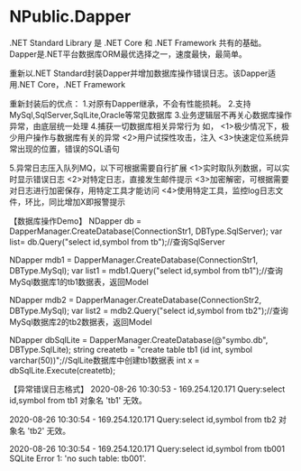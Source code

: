 # NPublic.Dapper
.NET Standard Library 是 .NET Core 和 .NET Framework 共有的基础。
Dapper是.NET平台数据库ORM最优选择之一，速度最快，最简单。

重新以.NET Standard封装Dapper并增加数据库操作错误日志。该Dapper适用.NET Core，.NET Framework

重新封装后的优点：
1.对原有Dapper继承，不会有性能损耗。
2.支持MySql,SqlServer,SqlLite,Oracle等常见数据库
3.业务逻辑层不再关心数据库操作异常，由底层统一处理
4.捕获一切数据库相关异常行为 如，
<1>极少情况下，极少用户操作与数据库有关的异常
<2>用户试探性攻击，注入
<3>快速定位系统异常出现的位置，错误的SQL语句

5.异常日志压入队列MQ，以下可根据需要自行扩展
<1>实时取队列数据，可以实时显示错误日志
<2>对特定日志，直接发生邮件提示
<3>加密解密，可根据需要对日志进行加密保存，用特定工具才能访问
<4>使用特定工具，监控log日志文件，环比，同比增加X即报警提示

【数据库操作Demo】
NDapper db = DapperManager.CreateDatabase(ConnectionStr1, DBType.SqlServer);
var list= db.Query<KLine>("select id,symbol from tb");//查询SqlServer

NDapper mdb1 = DapperManager.CreateDatabase(ConnectionStr1, DBType.MySql);
var list1 = mdb1.Query<KLine>("select id,symbol from tb1");//查询MySql数据库1的tb1数据表，返回Model
            
NDapper mdb2 = DapperManager.CreateDatabase(ConnectionStr2, DBType.MySql);
var list2 = mdb2.Query<KLine>("select id,symbol from tb2");//查询MySql数据库2的tb2数据表，返回Model

NDapper dbSqlLite = DapperManager.CreateDatabase(@"symbo.db", DBType.SqlLite);
string createtb = "create table  tb1 (id int, symbol varchar(50))";//SqlLite数据库中创建tb1数据表
int x = dbSqlLite.Execute(createtb);


【异常错误日志格式】
2020-08-26 10:30:53 - 169.254.120.171
Query:select id,symbol from tb1
对象名 'tb1' 无效。

2020-08-26 10:30:54 - 169.254.120.171
Query:select id,symbol from tb2
对象名 'tb2' 无效。

2020-08-26 10:30:54 - 169.254.120.171
Query:select id,symbol from tb001
SQLite Error 1: 'no such table: tb001'.
